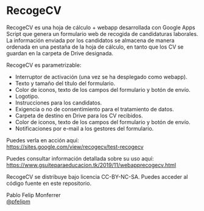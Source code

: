 # RecogeCV

RecogeCV es una hoja de cálculo + webapp desarrollada con Google Apps Script que genera un formulario web de recogida de candidaturas laborales. La información enviada por los candidatos se almacena de manera ordenada en una pestaña de la hoja de cálculo, en tanto que los CV se guardan en la carpeta de Drive designada.

RecogeCV es parametrizable:
<ul>
  <li> Interruptor de activación (una vez se ha desplegado como webapp).
  <li> Texto y tamaño del título del formulario.
  <li> Color de iconos, texto de los campos del formulario y botón de envío.
  <li> Logotipo.
  <li> Instrucciones para los candidatos.
  <li> Exigencia o no de consentimiento para el tratamiento de datos.
  <li> Carpeta de destino en Drive para los CV recibidos.
  <li> Color de iconos, texto de los campos del formulario y botón de envío.    
  <li> Notificaciones por e-mail a los gestores del formulario.
</ul>

Puedes verla en acción aquí:<br>
<a href="https://sites.google.com/view/recogecv/test-recogecv" target="_blank">https://sites.google.com/view/recogecv/test-recogecv</a>

Puedes consultar información detallada sobre su uso aquí:<br>
<a href="https://www.gsuiteparaeducacion.tk/2019/11/webapprecogecv.html" target="_blank">https://www.gsuiteparaeducacion.tk/2019/11/webapprecogecv.html</a>

RecogeCV se distribuye bajo licencia CC-BY-NC-SA. Puedes acceder al código fuente en este repositorio.

Pablo Felip Monferrer<br>
<a href="https://twitter.com/pfelipm" target="_blank">@pfelipm</a>
